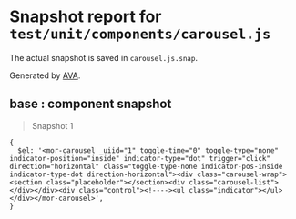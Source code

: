 # Snapshot report for `test/unit/components/carousel.js`

The actual snapshot is saved in `carousel.js.snap`.

Generated by [AVA](https://ava.li).

## base : component snapshot

> Snapshot 1

    {
      $el: '<mor-carousel _uiid="1" toggle-time="0" toggle-type="none" indicator-position="inside" indicator-type="dot" trigger="click" direction="horizontal" class="toggle-type-none indicator-pos-inside indicator-type-dot direction-horizontal"><div class="carousel-wrap"><section class="placeholder"></section><div class="carousel-list"></div></div><div class="control"><!----><ul class="indicator"></ul></div></mor-carousel>',
    }
